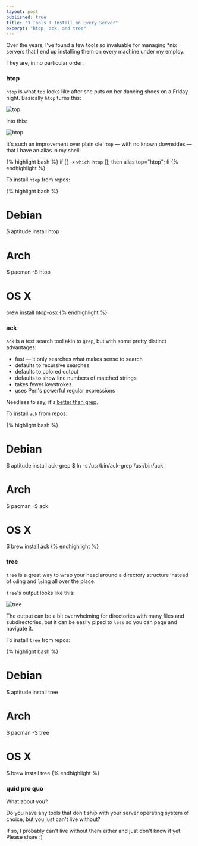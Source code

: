 ```yaml
---
layout: post
published: true
title: "3 Tools I Install on Every Server"
excerpt: "htop, ack, and tree"
---
```


Over the years, I've found a few tools so invaluable for managing *nix servers that I end up installing them on every machine under my employ.

They are, in no particular order:

### htop

`htop` is what `top` looks like after she puts on her dancing shoes on a Friday night. Basically `htop` turns this:

![top]

into this:

![htop][htop]

It's such an improvement over plain ole' `top` &mdash; with no known downsides &mdash; that I have an alias in my shell:

{% highlight bash %}
if [[ -x `which htop` ]]; then alias top="htop"; fi
{% endhighlight %}

To install `htop` from repos:

{% highlight bash %}
# Debian
$ aptitude install htop
# Arch
$ pacman -S htop
# OS X
brew install htop-osx
{% endhighlight %}

### ack

`ack` is a text search tool akin to `grep`, but with some pretty distinct advantages:

* fast &mdash; it only searches what makes sense to search
* defaults to recursive searches
* defaults to colored output
* defaults to show line numbers of matched strings
* takes fewer keystrokes
* uses Perl's powerful regular expressions

Needless to say, it's [better than grep][betterthangrep].

To install `ack` from repos:

{% highlight bash %}
# Debian
$ aptitude install ack-grep
$ ln -s /usr/bin/ack-grep /usr/bin/ack
# Arch
$ pacman -S ack
# OS X
$ brew install ack
{% endhighlight %}

### tree

`tree` is a great way to wrap your head around a directory structure instead of `cd`ing and `ls`ing all over the place.

`tree`'s output looks like this:

![tree][tree]

The output can be a bit overwhelming for directories with many files and subdirectories, but it can be easily piped to `less` so you can page and navigate it.

To install `tree` from repos:

{% highlight bash %}
# Debian
$ aptitude install tree
# Arch
$ pacman -S tree
# OS X
$ brew install tree
{% endhighlight %}

### quid pro quo

What about you?

Do you have any tools that don't ship with your server operating system of choice, but you just can't live without?

If so, I probably can't live without them either and just don't know it yet. Please share :)

[top]:http://jerodsanto.net/drop/top-20120614-160039.png
[htop]:http://jerodsanto.net/drop/htop-20120614-155945.png
[betterthangrep]:http://betterthangrep.com/
[tree]:http://jerodsanto.net/drop/tree-20120614-161039.png
